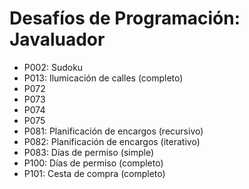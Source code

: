 # Desafíos de Programación: Javaluador

- P002: Sudoku
- P013: Ilumicación de calles (completo)
- P072
- P073
- P074
- P075
- P081: Planificación de encargos (recursivo)
- P082: Planificación de encargos (iterativo)
- P083: Días de permiso (simple)
- P100: Días de permiso (completo)
- P101: Cesta de compra (completo)
